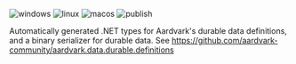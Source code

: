 ![windows](https://github.com/aardvark-community/aardvark.data.durable.dotnet/actions/workflows/windows.yml/badge.svg)
![linux](https://github.com/aardvark-community/aardvark.data.durable.dotnet/actions/workflows/linux.yml/badge.svg)
![macos](https://github.com/aardvark-community/aardvark.data.durable.dotnet/actions/workflows/mac.yml/badge.svg)
![publish](https://github.com/aardvark-community/aardvark.data.durable.dotnet/actions/workflows/publish.yml/badge.svg)

Automatically generated .NET types for Aardvark's durable data definitions, and
a binary serializer for durable data.
See https://github.com/aardvark-community/aardvark.data.durable.definitions
